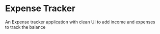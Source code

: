 # Expense Tracker
An Expense tracker application with clean UI to add income and expenses to track the balance 